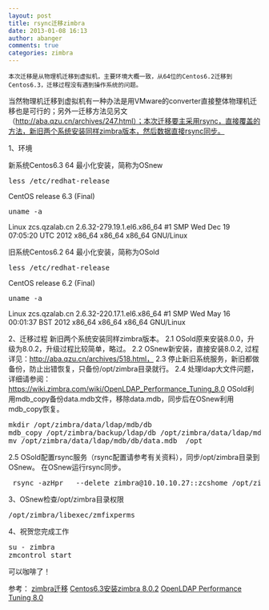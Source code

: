 ```yaml
---
layout: post
title: rsync迁移zimbra
date: 2013-01-08 16:13
author: abanger
comments: true
categories: zimbra
---
```

    本次迁移是从物理机迁移到虚拟机，主要环境大概一致，从64位的Centos6.2迁移到Centos6.3，迁移过程没有遇到操作系统的问题。
当然物理机迁移到虚拟机有一种办法是用VMware的converter直接整体物理机迁移也是可行的；另外一迁移方法见另文（http://aba.qzu.cn/archives/247.html）；本次迁移要主采用rsync，直接覆盖的方法，新旧两个系统安装同样zimbra版本，然后数据直接rsync同步。

1、环境

新系统Centos6.3 64 最小化安装，简称为OSnew
<pre>
less /etc/redhat-release 
</pre>
CentOS release 6.3 (Final)
<pre>
uname -a
</pre>
Linux zcs.qzalab.cn 2.6.32-279.19.1.el6.x86_64 #1 SMP Wed Dec 19 07:05:20 UTC 2012 x86_64 x86_64 x86_64 GNU/Linux

旧系统Centos6.2 64 最小化安装，简称为OSold
<pre>
less /etc/redhat-release 
</pre>
CentOS release 6.2 (Final)
<pre>
uname -a
</pre>
Linux zcs.qzalab.cn 2.6.32-220.17.1.el6.x86_64 #1 SMP Wed May 16 00:01:37 BST 2012 x86_64 x86_64 x86_64 GNU/Linux


2、迁移过程
新旧两个系统安装同样zimbra版本。
2.1 OSold原来安装8.0.0，升级为8.0.2，升级过程比较简单，略过。
2.2 OSnew新安装，直接安装8.0.2, 过程详见：http://aba.qzu.cn/archives/518.html，
2.3 停止新旧系统服务，新旧都做备份，防止出错恢复，只备份/opt/zimbra目录就行。
2.4 处理ldap大文件问题，详细请参阅：https://wiki.zimbra.com/wiki/OpenLDAP_Performance_Tuning_8.0
OSold利用mdb_copy备份data.mdb文件，移除data.mdb，同步后在OSnew利用mdb_copy恢复。
<pre>
mkdir /opt/zimbra/data/ldap/mdb/db
mdb_copy /opt/zimbra/backup/ldap/db /opt/zimbra/data/ldap/mdb/db 
mv /opt/zimbra/data/ldap/mdb/db/data.mdb  /opt
</pre>
2.5 OSold配置rsync服务（rsync配置请参考有关资料），同步/opt/zimbra目录到OSnew。
在OSnew运行rsync同步。
<pre>
 rsync -azHpr   --delete zimbra@10.10.10.27::zcshome /opt/zimbra/ --password-file=/etc/rsyncd/rsyncd.secrets
</pre>

3、OSnew检查/opt/zimbra目录权限
<pre>
/opt/zimbra/libexec/zmfixperms
</pre>


4、祝贺您完成工作
<pre>
su - zimbra
zmcontrol start
</pre>
可以咖啡了！

参考：
<a href="http://aba.qzu.cn/archives/247.html">zimbra迁移</a>
<a href="http://aba.qzu.cn/archives/518.html" title="Centos6.3安装zimbra 8.0.2">Centos6.3安装zimbra 8.0.2</a>
<a href="https://wiki.zimbra.com/wiki/OpenLDAP_Performance_Tuning_8.0" title="OpenLDAP Performance Tuning 8.0">OpenLDAP Performance Tuning 8.0</a>
